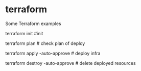 # terraform
Some Terraform examples

terraform init #init

terraform plan # check plan of deploy

terraform apply -auto-approve # deploy infra

terraform destroy -auto-approve # delete deployed resources
